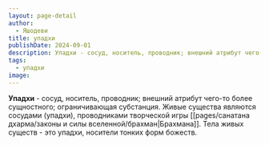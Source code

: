 ```yaml
---
layout: page-detail
author:
  - Яшодеви
title: упадхи
publishDate: 2024-09-01
description: Упадхи - сосуд, носитель, проводник; внешний атрибут чего-то более сущностного; ограничивающая субстанция. Живые существа являются сосудами (упадхи), проводниками творческой игры Брахмана. Тела живых существ - это упадхи, носители тонких форм божеств.
tags:
  - упадхи
image:
---
```

**Упадхи** - сосуд, носитель, проводник; внешний атрибут чего-то более сущностного; ограничивающая субстанция. Живые существа являются сосудами (упадхи), проводниками творческой игры [[pages/санатана дхарма/законы и силы вселенной/брахман|Брахмана]]. Тела живых существ - это упадхи, носители тонких форм божеств.


